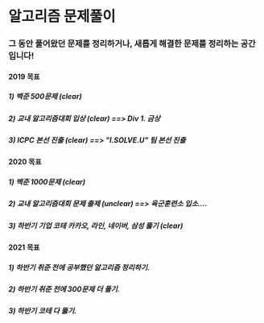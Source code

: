 <h1>알고리즘 문제풀이</h1>

<h3> 그 동안 풀어왔던 문제를 정리하거나,
  새롭게 해결한 문제를 정리하는 공간입니다! </h3>
  
<h4> 2019 목표 </h4>
  <h5> 1) 백준 500문제 (clear) </h5>
  <h5> 2) 교내 알고리즘대회 입상 (clear) ==> Div 1. 금상 </h5>
  <h5> 3) ICPC 본선 진출 (clear) ==> "I.SOLVE.U" 팀 본선 진출 </h5>
  
<h4> 2020 목표 </h4>
  <h5> 1) 백준 1000문제 (clear) </h5>
  <h5> 2) 교내 알고리즘대회 문제 출제 (unclear)  ==> 육군훈련소 입소.... </h5>
  <h5> 3) 하반기 기업 코테 카카오, 라인, 네이버, 삼성 뚫기 (clear) </h5>
  
<h4> 2021 목표 </h4>
  <h5> 1) 하반기 취준 전에 공부했던 알고리즘 정리하기. </h5>
  <h5> 2) 하반기 취준 전에 300문제 더 풀기. </h5>
  <h5> 3) 하반기 코테 다 뚫기.

